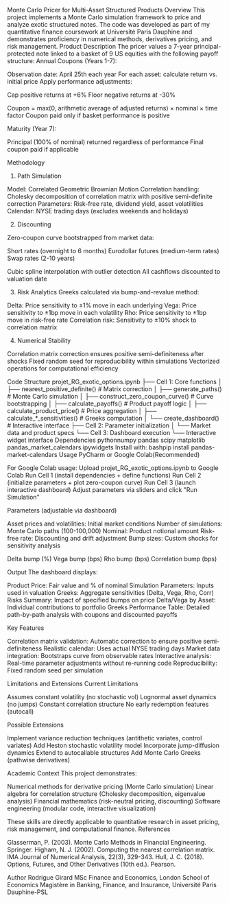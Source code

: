 Monte Carlo Pricer for Multi-Asset Structured Products
Overview
This project implements a Monte Carlo simulation framework to price and analyze exotic structured notes. The code was developed as part of my quantitative finance coursework at Université Paris Dauphine and demonstrates proficiency in numerical methods, derivatives pricing, and risk management.
Product Description
The pricer values a 7-year principal-protected note linked to a basket of 9 US equities with the following payoff structure:
Annual Coupons (Years 1-7):

Observation date: April 25th each year
For each asset: calculate return vs. initial price
Apply performance adjustments:

Cap positive returns at +6%
Floor negative returns at -30%


Coupon = max(0, arithmetic average of adjusted returns) × nominal × time factor
Coupon paid only if basket performance is positive

Maturity (Year 7):

Principal (100% of nominal) returned regardless of performance
Final coupon paid if applicable

Methodology
1. Path Simulation

Model: Correlated Geometric Brownian Motion
Correlation handling: Cholesky decomposition of correlation matrix with positive semi-definite correction
Parameters: Risk-free rate, dividend yield, asset volatilities
Calendar: NYSE trading days (excludes weekends and holidays)

2. Discounting

Zero-coupon curve bootstrapped from market data:

Short rates (overnight to 6 months)
Eurodollar futures (medium-term rates)
Swap rates (2-10 years)


Cubic spline interpolation with outlier detection
All cashflows discounted to valuation date

3. Risk Analytics
Greeks calculated via bump-and-revalue method:

Delta: Price sensitivity to ±1% move in each underlying
Vega: Price sensitivity to ±1bp move in each volatility
Rho: Price sensitivity to ±1bp move in risk-free rate
Correlation risk: Sensitivity to ±10% shock to correlation matrix

4. Numerical Stability

Correlation matrix correction ensures positive semi-definiteness after shocks
Fixed random seed for reproducibility within simulations
Vectorized operations for computational efficiency

Code Structure
projet_RG_exotic_options.ipynb
├── Cell 1: Core functions
│   ├── nearest_positive_definite()      # Matrix correction
│   ├── generate_paths()                 # Monte Carlo simulation
│   ├── construct_zero_coupon_curve()    # Curve bootstrapping
│   ├── calculate_payoffs()              # Product payoff logic
│   ├── calculate_product_price()        # Price aggregation
│   ├── calculate_*_sensitivities()      # Greeks computation
│   └── create_dashboard()               # Interactive interface
├── Cell 2: Parameter initialization
│   └── Market data and product specs
└── Cell 3: Dashboard execution
    └── Interactive widget interface
Dependencies
pythonnumpy
pandas
scipy
matplotlib
pandas_market_calendars
ipywidgets
Install with:
bashpip install pandas-market-calendars
Usage
PyCharm or Google Colab(Recommended) 

For Google Colab usage:
Upload projet_RG_exotic_options.ipynb to Google Colab
Run Cell 1 (install dependencies + define functions)
Run Cell 2 (initialize parameters + plot zero-coupon curve)
Run Cell 3 (launch interactive dashboard)
Adjust parameters via sliders and click "Run Simulation"

Parameters (adjustable via dashboard)

Asset prices and volatilities: Initial market conditions
Number of simulations: Monte Carlo paths (100-100,000)
Nominal: Product notional amount
Risk-free rate: Discounting and drift adjustment
Bump sizes: Custom shocks for sensitivity analysis

Delta bump (%)
Vega bump (bps)
Rho bump (bps)
Correlation bump (bps)



Output
The dashboard displays:

Product Price: Fair value and % of nominal
Simulation Parameters: Inputs used in valuation
Greeks: Aggregate sensitivities (Delta, Vega, Rho, Corr)
Risks Summary: Impact of specified bumps on price
Delta/Vega by Asset: Individual contributions to portfolio Greeks
Performance Table: Detailed path-by-path analysis with coupons and discounted payoffs

Key Features

Correlation matrix validation: Automatic correction to ensure positive semi-definiteness
Realistic calendar: Uses actual NYSE trading days
Market data integration: Bootstraps curve from observable rates
Interactive analysis: Real-time parameter adjustments without re-running code
Reproducibility: Fixed random seed per simulation

Limitations and Extensions
Current Limitations

Assumes constant volatility (no stochastic vol)
Lognormal asset dynamics (no jumps)
Constant correlation structure
No early redemption features (autocall)

Possible Extensions

Implement variance reduction techniques (antithetic variates, control variates)
Add Heston stochastic volatility model
Incorporate jump-diffusion dynamics
Extend to autocallable structures
Add Monte Carlo Greeks (pathwise derivatives)

Academic Context
This project demonstrates:

Numerical methods for derivative pricing (Monte Carlo simulation)
Linear algebra for correlation structure (Cholesky decomposition, eigenvalue analysis)
Financial mathematics (risk-neutral pricing, discounting)
Software engineering (modular code, interactive visualization)

These skills are directly applicable to quantitative research in asset pricing, risk management, and computational finance.
References

Glasserman, P. (2003). Monte Carlo Methods in Financial Engineering. Springer.
Higham, N. J. (2002). Computing the nearest correlation matrix. IMA Journal of Numerical Analysis, 22(3), 329-343.
Hull, J. C. (2018). Options, Futures, and Other Derivatives (10th ed.). Pearson.

Author
Rodrigue Girard
MSc Finance and Economics, London School of Economics
Magistère in Banking, Finance, and Insurance, Université Paris Dauphine-PSL

